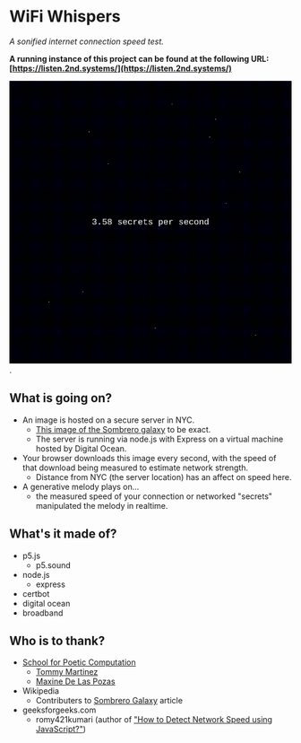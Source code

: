 # WiFi Whispers
*A sonified internet connection speed test.*

**A running instance of this project can be found at the following URL: [https://listen.2nd.systems/](https://listen.2nd.systems/)**

![a screenshot of a webpage that reads "number" secrects per second" on a dark blue background with small white dots scattered about](https://raw.githubusercontent.com/ratemypraxis/ratemypraxis.github.io/main/images/ww.gif).

## What is going on?
- An image is hosted on a secure server in NYC.
  - [This image of the Sombrero galaxy](https://en.wikipedia.org/wiki/File:M104_ngc4594_sombrero_galaxy_hi-res.jpg) to be exact.
  - The server is running via node.js with Express on a virtual machine hosted by Digital Ocean. 
- Your browser downloads this image every second, with the speed of that download being measured to estimate network strength.
  - Distance from NYC (the server location) has an affect on speed here.
- A generative melody plays on...
  - the measured speed of your connection or networked "secrets" manipulated the melody in realtime.

## What's it made of?
- p5.js
  - p5.sound
- node.js
  - express
- certbot
- digital ocean
- broadband

## Who is to thank?
- [School for Poetic Computation](https://sfpc.study/)
  - [Tommy Martinez](https://thomasjohnmartinez.com/)
  - [Maxine De Las Pozas](https://gnarl.online/)
- Wikipedia
  - Contributers to [Sombrero Galaxy](https://en.wikipedia.org/wiki/Sombrero_Galaxy) article
- geeksforgeeks.com
  - romy421kumari (author of ["How to Detect Network Speed using JavaScript?"](https://www.geeksforgeeks.org/how-to-detect-network-speed-using-javascript/))
